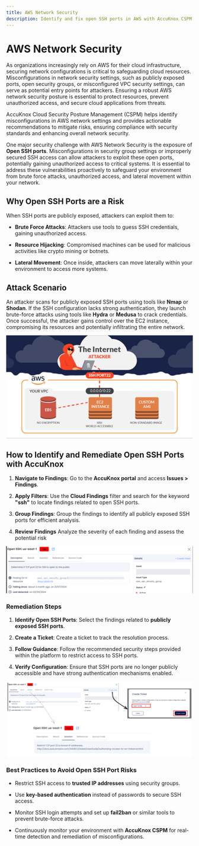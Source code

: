 ```yaml
---
title: AWS Network Security
description: Identify and fix open SSH ports in AWS with AccuKnox CSPM to improve network security and prevent unauthorized access to cloud resources.
---
```


# AWS Network Security

As organizations increasingly rely on AWS for their cloud infrastructure, securing network configurations is critical to safeguarding cloud resources. Misconfigurations in network security settings, such as publicly exposed ports, open security groups, or misconfigured VPC security settings, can serve as potential entry points for attackers. Ensuring a robust AWS network security posture is essential to protect resources, prevent unauthorized access, and secure cloud applications from threats.

AccuKnox Cloud Security Posture Management (CSPM) helps identify misconfigurations in AWS network settings and provides actionable recommendations to mitigate risks, ensuring compliance with security standards and enhancing overall network security.

One major security challenge with AWS Network Security is the exposure of **Open SSH ports**. Misconfigurations in security group settings or improperly secured SSH access can allow attackers to exploit these open ports, potentially gaining unauthorized access to critical systems. It is essential to address these vulnerabilities proactively to safeguard your environment from brute force attacks, unauthorized access, and lateral movement within your network.

## **Why Open SSH Ports are a Risk**

When SSH ports are publicly exposed, attackers can exploit them to:

- **Brute Force Attacks**: Attackers use tools to guess SSH credentials, gaining unauthorized access.

- **Resource Hijacking**: Compromised machines can be used for malicious activities like crypto mining or botnets.

- **Lateral Movement**: Once inside, attackers can move laterally within your environment to access more systems.

## **Attack Scenario**

An attacker scans for publicly exposed SSH ports using tools like **Nmap** or **Shodan**. If the SSH configuration lacks strong authentication, they launch brute-force attacks using tools like **Hydra** or **Medusa** to crack credentials. Once successful, the attacker gains control over the EC2 instance, compromising its resources and potentially infiltrating the entire network.

![](../images/cloud/aws/n1.png)

## **How to Identify and Remediate Open SSH Ports with AccuKnox**

1. **Navigate to Findings**: Go to the **AccuKnox portal** and access **Issues > Findings**.

2. **Apply Filters**: Use the **Cloud Findings** filter and search for the keyword **"ssh"** to locate findings related to open SSH ports.

3. **Group Findings**: Group the findings to identify all publicly exposed SSH ports for efficient analysis.

4. **Review Findings** Analyze the severity of each finding and assess the potential risk

![image-20241219-122809.png](../images/cloud/aws/n2.png)

### **Remediation Steps**

1. **Identify Open SSH Ports**: Select the findings related to **publicly exposed SSH ports**.

2. **Create a Ticket**: Create a ticket to track the resolution process.

3. **Follow Guidance**: Follow the recommended security steps provided within the platform to restrict access to SSH ports.

4. **Verify Configuration**: Ensure that SSH ports are no longer publicly accessible and have strong authentication mechanisms enabled.

![image-20241219-122916.png](../images/cloud/aws/n3.png)

### **Best Practices to Avoid Open SSH Port Risks**

- Restrict SSH access to **trusted IP addresses** using security groups.

- Use **key-based authentication** instead of passwords to secure SSH access.

- Monitor SSH login attempts and set up **fail2ban** or similar tools to prevent brute-force attacks.

- Continuously monitor your environment with **AccuKnox CSPM** for real-time detection and remediation of misconfigurations.

